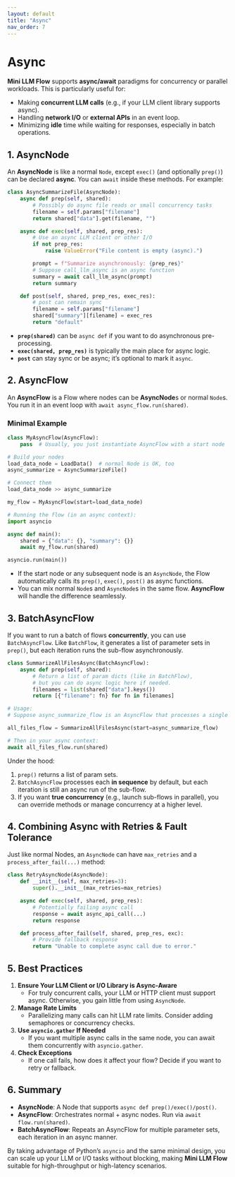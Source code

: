 ```yaml
---
layout: default
title: "Async"
nav_order: 7
---
```


# Async

**Mini LLM Flow** supports **async/await** paradigms for concurrency or parallel workloads. This is particularly useful for:
- Making **concurrent LLM calls** (e.g., if your LLM client library supports async).
- Handling **network I/O** or **external APIs** in an event loop.
- Minimizing **idle** time while waiting for responses, especially in batch operations.

## 1. AsyncNode

An **AsyncNode** is like a normal `Node`, except `exec()` (and optionally `prep()`) can be declared **async**. You can `await` inside these methods. For example:

```python
class AsyncSummarizeFile(AsyncNode):
    async def prep(self, shared):
        # Possibly do async file reads or small concurrency tasks
        filename = self.params["filename"]
        return shared["data"].get(filename, "")

    async def exec(self, shared, prep_res):
        # Use an async LLM client or other I/O
        if not prep_res:
            raise ValueError("File content is empty (async).")

        prompt = f"Summarize asynchronously: {prep_res}"
        # Suppose call_llm_async is an async function
        summary = await call_llm_async(prompt)
        return summary

    def post(self, shared, prep_res, exec_res):
        # post can remain sync
        filename = self.params["filename"]
        shared["summary"][filename] = exec_res
        return "default"
```

- **`prep(shared)`** can be `async def` if you want to do asynchronous pre-processing.
- **`exec(shared, prep_res)`** is typically the main place for async logic.
- **`post`** can stay sync or be async; it’s optional to mark it `async`.

## 2. AsyncFlow

An **AsyncFlow** is a Flow where nodes can be **AsyncNode**s or normal `Node`s. You run it in an event loop with `await async_flow.run(shared)`.

### Minimal Example

```python
class MyAsyncFlow(AsyncFlow):
    pass  # Usually, you just instantiate AsyncFlow with a start node

# Build your nodes
load_data_node = LoadData()  # normal Node is OK, too
async_summarize = AsyncSummarizeFile()

# Connect them
load_data_node >> async_summarize

my_flow = MyAsyncFlow(start=load_data_node)

# Running the flow (in an async context):
import asyncio

async def main():
    shared = {"data": {}, "summary": {}}
    await my_flow.run(shared)

asyncio.run(main())
```

- If the start node or any subsequent node is an `AsyncNode`, the Flow automatically calls its `prep()`, `exec()`, `post()` as async functions.
- You can mix normal `Node`s and `AsyncNode`s in the same flow. **AsyncFlow** will handle the difference seamlessly.

## 3. BatchAsyncFlow

If you want to run a batch of flows **concurrently**, you can use `BatchAsyncFlow`. Like `BatchFlow`, it generates a list of parameter sets in `prep()`, but each iteration runs the sub-flow asynchronously.

```python
class SummarizeAllFilesAsync(BatchAsyncFlow):
    async def prep(self, shared):
        # Return a list of param dicts (like in BatchFlow),
        # but you can do async logic here if needed.
        filenames = list(shared["data"].keys())
        return [{"filename": fn} for fn in filenames]

# Usage:
# Suppose async_summarize_flow is an AsyncFlow that processes a single file.

all_files_flow = SummarizeAllFilesAsync(start=async_summarize_flow)

# Then in your async context:
await all_files_flow.run(shared)
```

Under the hood:
1. `prep()` returns a list of param sets.  
2. `BatchAsyncFlow` processes each **in sequence** by default, but each iteration is still an async run of the sub-flow.  
3. If you want **true concurrency** (e.g., launch sub-flows in parallel), you can override methods or manage concurrency at a higher level.

## 4. Combining Async with Retries & Fault Tolerance

Just like normal Nodes, an `AsyncNode` can have `max_retries` and a `process_after_fail(...)` method:

```python
class RetryAsyncNode(AsyncNode):
    def __init__(self, max_retries=3):
        super().__init__(max_retries=max_retries)

    async def exec(self, shared, prep_res):
        # Potentially failing async call
        response = await async_api_call(...)
        return response

    def process_after_fail(self, shared, prep_res, exc):
        # Provide fallback response
        return "Unable to complete async call due to error."
```

## 5. Best Practices

1. **Ensure Your LLM Client or I/O Library is Async-Aware**  
   - For truly concurrent calls, your LLM or HTTP client must support async. Otherwise, you gain little from using `AsyncNode`.
2. **Manage Rate Limits**  
   - Parallelizing many calls can hit LLM rate limits. Consider adding semaphores or concurrency checks.
3. **Use `asyncio.gather` If Needed**  
   - If you want multiple async calls in the same node, you can await them concurrently with `asyncio.gather`.
4. **Check Exceptions**  
   - If one call fails, how does it affect your flow? Decide if you want to retry or fallback.

## 6. Summary

- **AsyncNode**: A Node that supports `async def prep()/exec()/post()`.
- **AsyncFlow**: Orchestrates normal + async nodes. Run via `await flow.run(shared)`.
- **BatchAsyncFlow**: Repeats an AsyncFlow for multiple parameter sets, each iteration in an async manner.

By taking advantage of Python’s `asyncio` and the same minimal design, you can scale up your LLM or I/O tasks without blocking, making **Mini LLM Flow** suitable for high-throughput or high-latency scenarios.
